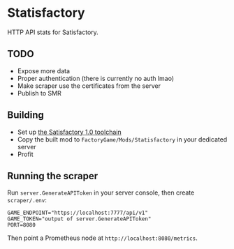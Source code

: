 ﻿# Statisfactory

HTTP API stats for Satisfactory.

## TODO

- Expose more data
- Proper authentication (there is currently no auth lmao)
- Make scraper use the certificates from the server
- Publish to SMR

## Building

- Set up [the Satisfactory 1.0 toolchain](https://docs-dev.ficsit.app/satisfactory-modding/latest/Development/BeginnersGuide/index.html)
- Copy the built mod to `FactoryGame/Mods/Statisfactory` in your dedicated server
- Profit

## Running the scraper

Run `server.GenerateAPIToken` in your server console, then create `scraper/.env`:

```text
GAME_ENDPOINT="https://localhost:7777/api/v1"
GAME_TOKEN="output of server.GenerateAPIToken"
PORT=8080
```

Then point a Prometheus node at `http://localhost:8080/metrics`.
